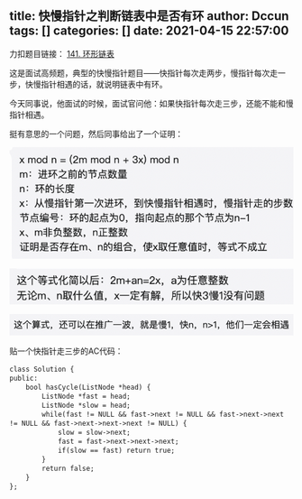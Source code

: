 title: 快慢指针之判断链表中是否有环
author: Dccun
tags: []
categories: []
date: 2021-04-15 22:57:00
---
力扣题目链接： [141. 环形链表](https://leetcode-cn.com/problems/linked-list-cycle/)

<!--more-->

这是面试高频题，典型的快慢指针题目——快指针每次走两步，慢指针每次走一步，快慢指针相遇的话，就说明链表中有环。

今天同事说，他面试的时候，面试官问他：如果快指针每次走三步，还能不能和慢指针相遇。

挺有意思的一个问题，然后同事给出了一个证明：

![upload successful](/images/pasted-183.png)

![upload successful](/images/pasted-184.png)

![upload successful](/images/pasted-185.png)


贴一个快指针走三步的AC代码：
```
class Solution {
public:
    bool hasCycle(ListNode *head) {
        ListNode *fast = head;
        ListNode *slow = head;
        while(fast != NULL && fast->next != NULL && fast->next->next != NULL && fast->next->next->next != NULL) {
            slow = slow->next;
            fast = fast->next->next->next;
            if(slow == fast) return true;
        }
        return false;
    }
};
```